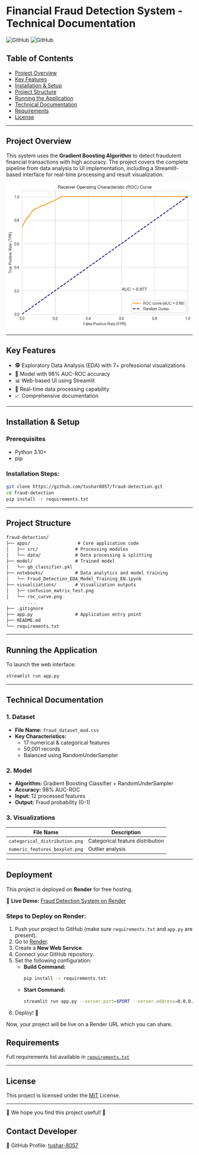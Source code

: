 # Financial Fraud Detection System - Technical Documentation

![GitHub](https://img.shields.io/badge/Python-3.10%2B-blue)
![GitHub](https://img.shields.io/badge/License-MIT-green)

## Table of Contents
- [Project Overview](#project-overview)
- [Key Features](#key-features)
- [Installation & Setup](#installation--setup)
- [Project Structure](#project-structure)
- [Running the Application](#running-the-application)
- [Technical Documentation](#technical-documentation)
- [Requirements](#requirements)
- [License](#license)

---

## Project Overview
This system uses the **Gradient Boosting Algorithm** to detect fraudulent financial transactions with high accuracy. The project covers the complete pipeline from data analysis to UI implementation, including a Streamlit-based interface for real-time processing and result visualization.

![Sample Output](visualization/roc_curve.png)

---

## Key Features
- 🕵️ Exploratory Data Analysis (EDA) with 7+ professional visualizations
- 🚀 Model with 98% AUC-ROC accuracy
- 📊 Web-based UI using Streamlit
- 🔄 Real-time data processing capability
- 📈 Comprehensive documentation

---

## Installation & Setup

### Prerequisites
- Python 3.10+
- pip

### Installation Steps:
```bash
git clone https://github.com/tushar8057/fraud-detection.git
cd fraud-detection
pip install -r requirements.txt
```

---

## Project Structure
```
fraud-detection/
├── apps/                  # Core application code
│   ├── src/              # Processing modules
│   └── data/             # Data processing & splitting
├── model/                # Trained model
│   └── gb_classifier.pkl
├── notebooks/            # Data analytics and model training
│   └── Fraud_Detection_EDA_Model_Training_EN.ipynb
├── visualizations/       # Visualization outputs
│   ├── confusion_matrix_test.png
│   └── roc_curve.png
        ...
├── .gitignore
├── app.py                # Application entry point
├── README.md
└── requirements.txt
```

---

## Running the Application
To launch the web interface:
```bash
streamlit run app.py
```

---

## Technical Documentation

### 1. Dataset
- **File Name:** `fraud_dataset_mod.csv`
- **Key Characteristics:**
  - 17 numerical & categorical features
  - 50,001 records
  - Balanced using RandomUnderSampler

### 2. Model
- **Algorithm:** Gradient Boosting Classifier + RandomUnderSampler
- **Accuracy:** 98% AUC-ROC
- **Input:** 12 processed features
- **Output:** Fraud probability (0-1)

### 3. Visualizations
| File Name | Description |
|----------|---------|
| `categorical_distribution.png` | Categorical feature distribution |
| `numeric_features_boxplot.png` | Outlier analysis |


---

## Deployment

This project is deployed on **Render** for free hosting.  

🔗 **Live Demo:** [Fraud Detection System on Render](https://fraud-detection.onrender.com)  

### Steps to Deploy on Render:
1. Push your project to GitHub (make sure `requirements.txt` and `app.py` are present).
2. Go to [Render](https://render.com).
3. Create a **New Web Service**.
4. Connect your GitHub repository.
5. Set the following configuration:
   - **Build Command:**  
     ```bash
     pip install -r requirements.txt
     ```
   - **Start Command:**  
     ```bash
     streamlit run app.py --server.port=$PORT --server.address=0.0.0.0
     ```
6. Deploy! 🎉  

Now, your project will be live on a Render URL which you can share.


## Requirements
Full requirements list available in [`requirements.txt`](requirements.txt)

---

## License
This project is licensed under the [MIT](LICENSE) License.

---

👋 We hope you find this project useful! 🚀

## Contact Developer  
🔗 GitHub Profile: [tushar-8057](https://github.com/tushar8057)
